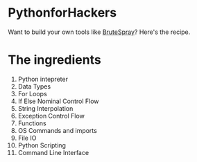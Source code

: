 # PythonforHackers
Want to build your own tools like [BruteSpray](https://github.com/x90skysn3k/brutespray)?
Here's the recipe.

# The ingredients
1. Python intepreter
2. Data Types
3. For Loops
4. If Else Nominal Control Flow
5. String Interpolation
6. Exception Control Flow
7. Functions
8. OS Commands and imports
9. File IO
10. Python Scripting
11. Command Line Interface
